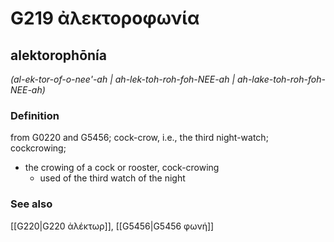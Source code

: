 # G219 ἀλεκτοροφωνία

## alektorophōnía

_(al-ek-tor-of-o-nee'-ah | ah-lek-toh-roh-foh-NEE-ah | ah-lake-toh-roh-foh-NEE-ah)_

### Definition

from G0220 and G5456; cock-crow, i.e., the third night-watch; cockcrowing; 

- the crowing of a cock or rooster, cock-crowing
  - used of the third watch of the night

### See also

[[G220|G220 ἀλέκτωρ]], [[G5456|G5456 φωνή]]
